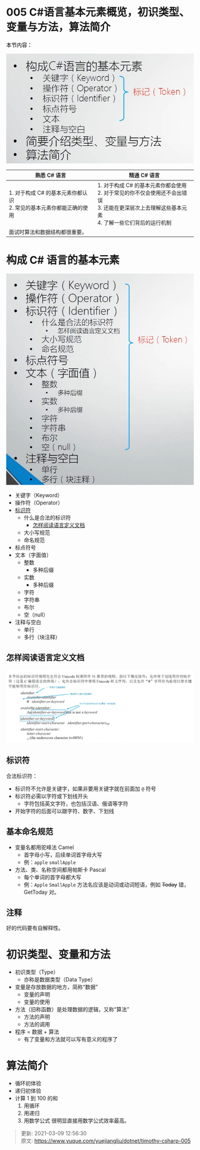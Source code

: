 # 005 C#语言基本元素概览，初识类型、变量与方法，算法简介

<font style="color:#000000;background-color:#FFFFFF;">本节内容：</font>

![1541984889223-5d18dcfc-2f55-48dd-9316-e5395d7e43a9.png](./assets/005CSharp语言基本元素概览，初识类型、变量与方法，算法简介/1541984889223-5d18dcfc-2f55-48dd-9316-e5395d7e43a9-671002.png)


| **<font style="color:#262626;">熟悉 C# 语言</font>**         | **<font style="color:#262626;">精通 C# 语言</font>**         |
| ------------------------------------------------------------ | ------------------------------------------------------------ |
| 1. 对于构成 C# 的基本元素你都认识<br/>2. 常见的基本元素你都能正确的使用 | 1. 对于构成 C# 的基本元素你都会使用<br/>2. 对于常见的你不仅会使用还不会出错误<br/>3. 还能在更深层次上去理解这些基本元素<br/>4. 了解一些它们背后的运行机制 |
| 面试时算法和数据结构都很重要。                               |                                                              |

# 构成 C# 语言的基本元素

![1541984921150-27fd9c9e-357f-49f4-9103-40c2056f89ef.png](./assets/005CSharp语言基本元素概览，初识类型、变量与方法，算法简介/1541984921150-27fd9c9e-357f-49f4-9103-40c2056f89ef-142013.png)


+ 关键字（Keyword）
+ 操作符（Operator）
+ [标识符](https://www.yuque.com/yuejiangliu/dotnet/timothy-csharp-005#f3c00c7e)
  - 什么是合法的标识符
    * [怎样阅读语言定义文档](#986baf58)
  - 大小写规范
  - 命名规范
+ 标点符号
+ 文本（字面值）
  - 整数
    * 多种后缀
  - 实数
    * 多种后缀
  - 字符
  - 字符串
  - 布尔
  - 空（null）
+ 注释与空白
  - 单行
  - 多行（块注释）

## 怎样阅读语言定义文档

![1541984965427-b873c5fb-c850-410d-9f65-0fe6d5988a05.png](./assets/005CSharp语言基本元素概览，初识类型、变量与方法，算法简介/1541984965427-b873c5fb-c850-410d-9f65-0fe6d5988a05-177062.png)


## 标识符

合法标识符：

+ 标识符不允许是关键字，如果非要用关键字就在前面加 `@` 符号
+ 标识符必需以字符或下划线开头
  - 字符包括英文字符，也包括汉语、俄语等字符
+ 开始字符的后面可以跟字符、数字、下划线

## 基本命名规范

+ 变量名都用驼峰法 Camel
  - 首字母小写，后续单词首字母大写
  - 例：`apple` `smallApple`
+ 方法、类、名称空间都用帕斯卡 Pascal
  - 每个单词的首字母都大写
  - 例：`Apple` `SmallApple`
    方法名应该是动词或动词短语，例如 ~~Today~~ 错，GetToday 对。

## 注释

好的代码要有自解释性。

# 初识类型、变量和方法

+ 初识类型（Type）
  - 亦称是数据类型（Data Type）
+ 变量是存放数据的地方，简称“数据”
  - 变量的声明
  - 变量的使用
+ 方法（旧称函数）是处理数据的逻辑，又称“算法”
  - 方法的声明
  - 方法的调用
+ 程序 = 数据 + 算法
  - 有了变量和方法就可以写有意义的程序了

# 算法简介

+ 循环初体验
+ 递归初体验
+ 计算 1 到 100 的和
  1. 用循环
  2. 用递归
  3. 用数学公式
     很明显直接用数学公式效率最高。

> 更新: 2021-03-09 12:56:30  
> 原文: <https://www.yuque.com/yuejiangliu/dotnet/timothy-csharp-005>